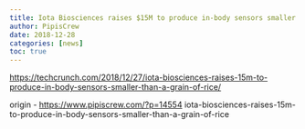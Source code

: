 ```yaml
---
title: Iota Biosciences raises $15M to produce in-body sensors smaller than a grain of rice
author: PipisCrew
date: 2018-12-28
categories: [news]
toc: true
---
```


https://techcrunch.com/2018/12/27/iota-biosciences-raises-15m-to-produce-in-body-sensors-smaller-than-a-grain-of-rice/

origin - https://www.pipiscrew.com/?p=14554 iota-biosciences-raises-15m-to-produce-in-body-sensors-smaller-than-a-grain-of-rice